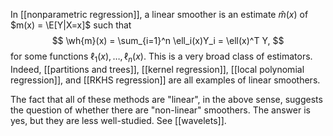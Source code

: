 In [[nonparametric regression]], a linear smoother is an estimate $\hat{m}(x)$ of $m(x) = \E[Y|X=x]$ such that 
$$
\wh{m}(x) = \sum_{i=1}^n \ell_i(x)Y_i = \ell(x)^T Y,
$$
for some functions $\ell_1(x),\dots,\ell_n(x)$. This is a very broad class of estimators. Indeed, [[partitions and trees]], [[kernel regression]], [[local polynomial regression]], and [[RKHS regression]] are all examples of linear smoothers. 

The fact that all of these methods are "linear", in the above sense, suggests the question of whether there are "non-linear" smoothers. The answer is yes, but they are less well-studied. See [[wavelets]]. 